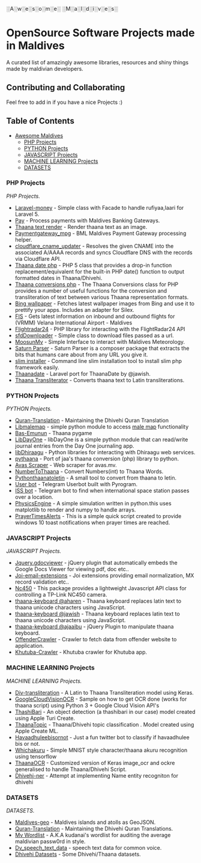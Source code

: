 ░A░w░e░s░o░m░e░ ░M░a░l░d░i░v░e░s░

# OpenSource Software Projects made in Maldives

A curated list of amazingly awesome libraries, resources and shiny things made by maldivian developers.

## Contributing and Collaborating

Feel free to add in if you have a nice Projects :)

## Table of Contents
- [Awesome Maldives](#awesome-maldives)
    - [PHP Projects](#php-projects)
    - [PYTHON Projects](#python-projects)
    - [JAVASCRIPT Projects](#javascript-projects)
    - [MACHINE LEARNING Projects](#machine-learning-projects)
    - [DATASETS](#datasets)

### PHP Projects
*PHP Projects.*

* [Laravel-money](https://github.com/aharen/laravel-money) - Simple class with Facade to handle rufiyaa,laari for Laravel 5.
* [Pay](https://github.com/aharen/Pay) - Process payments with Maldives Banking Gateways.
* [Thaana text render](https://github.com/jawish/thaana_text_render_php) - Render thaana text as an image.
* [Paymentgateway_mpg](https://github.com/jawish/paymentgateway_mpg) - BML Maldives Payment Gateway processing helper.
* [cloudflare_cname_updater](https://github.com/jawish/cloudflare_cname_updater) - Resolves the given CNAME into the associated A/AAAA records and syncs Cloudflare DNS with the records via Cloudflare API.
* [Thaana date php](https://github.com/jawish/thaana_date_php) - PHP 5 class that provides a drop-in function replacement/equivalent for the built-in PHP date() function to output formatted dates in Thaana/Dhivehi.
* [Thaana conversions php](https://github.com/jawish/thaana_conversions_php) - The Thaana Conversions class for PHP provides a number of useful functions for the conversion and transliteration of text between various Thaana representation formats.
* [Bing wallpaper](https://github.com/jawish/bingwallpaper) - Fetches latest wallpaper images from Bing and use it to prettify your apps. Includes an adapter for Silex.
* [FIS](https://github.com/jawish/fis) - Gets latest information on inbound and outbound flights for (VRMM) Velana International Airport - Maldives
* [Flightradar24](https://github.com/jawish/flightradar24) - PHP library for interacting with the FlightRadar24 API
* [sfdDownloader](https://github.com/jinas123/sfdDownloader) - Simple class to download files passed as a url.
* [MoosunMv](https://github.com/jinas123/MoosunMv) - Simple Interface to interact with Maldives Meteorology.
* [Saturn Parser](https://github.com/jinas123/saturn) - Saturn Parser is a composer package that extracts the bits that humans care about from any URL you give it.
* [slim installer](https://github.com/jinas123/slim-installer) - Command line slim installation tool to install slim php framework easily.
* [Thaanadate](https://github.com/ajaaibu/thaanadate) - Laravel port for ThaanaDate by @jawish.
* [Thaana Transliterator](https://github.com/naxeem/thaana-transliterator) - Converts thaana text to Latin transliterations.



### PYTHON Projects
*PYTHON Projects.*

* [Quran-Translation](https://github.com/kudanai/Quran-Translation) - Maintaining the Dhivehi Quran Translation
* [Libmalemap](https://github.com/kudanai/libmalemap) - simple python module to access [male map](http://male-map.com) functionality
* [Bas-Emunun](https://github.com/kudanai/bas-emuni) - Thaana pygame
* [LibDayOne](https://github.com/kudanai/libDayOne) - libDayOne is a simple python module that can read/write journal entries from the Day One journaling app.
* [libDhiraagu](https://github.com/kudanai/libDhiraagu) - Python libraries for interacting with Dhiraagu web services.
* [pythaana](https://github.com/kudanai/pythaana) - Port of jaa's thaana conversion (php) library to python.
* [Avas Scraper](https://github.com/jinas123/scraper) - Web scraper for avas.mv.
* [NumberToThaana](https://github.com/Sofwath/NumberToThaana) - Convert Numbers(int) to Thaana Words.
* [Pythonthaanatoletin](https://github.com/Sofwath/pythonthaanatoletin) - A small tool to convert from thaana to letin.
* [User bot](https://github.com/athphane/userbot) - Telegram Userbot built with Pyrogram.
* [ISS bot](https://github.com/Dharisd/iss_bot) - Telegram bot to find when international space station passes over a location.
* [PhysicsEngine](https://github.com/Dharisd/PhysicsEngine) - A simple simulation written in python.this uses matplotlib to render and numpy to handle arrays.
* [PrayerTimesAlerts](https://github.com/Dharisd/prayerTimesAlert) - This is a simple quick script created to provide windows 10 toast notifications when prayer times are reached.



### JAVASCRIPT Projects
*JAVASCRIPT Projects.*

* [Jquery.gdocviewer](https://github.com/jawish/jquery.gdocviewer) - jQuery plugin that automatically embeds the Google Docs Viewer for viewing pdf, doc etc..
* [Joi-email-extensions](https://github.com/jawish/joi-email-extensions) - Joi extensions providing email normalization, MX record validation etc..
* [Nc450](https://github.com/jawish/nc450) - This package provides a lightweight Javascript API class for controlling a TP-Link NC450 camera.
* [thaana-keyboard @aharen](https://github.com/aharen/thaana-keyboard) - Thaana keyboard replaces latin text to thaana unicode characters using JavaScript.
* [thaana-keyboard @jawish](https://github.com/jawish/jtk) - Thaana keyboard replaces latin text to thaana unicode characters using JavaScript.
* [thaana-keyboard @ajaaibu](https://github.com/ajaaibu/thaanaKeyboard) - jQuery Plugin to manipulate thaana keyboard.
* [OffenderCrawler](https://github.com/ajaaibu/OffenderCrawler) - Crawler to fetch data from offender website to application.
* [Khutuba-Crawler](https://github.com/ajaaibu/Khutuba-Crawler) - Khutuba crawler for Khutuba app.



### MACHINE LEARNING Projects
*MACHINE LEARNING Projects.*

* [Div-transliteration](https://github.com/Sofwath/div-transliteration) - A Latin to Thaana Transliteration model using Keras.
* [GoogleCloudVisionOCR](https://github.com/Sofwath/GoogleCloudVisionOCR) - Sample on how to get OCR done (works for thaana script) using Python 3 + Google Cloud Vision API's
* [ThashiBari](https://github.com/Sofwath/ThashiBari) - An object detection (a thashibari in our case) model created using Apple Turi Create.
* [ThaanaTopic](https://github.com/Sofwath/ThaanaTopic) - Thaana/Dhivehi topic classification . Model created using Apple Create ML.
* [Havaadhuleebisornot](https://github.com/Sofwath/havaadhuleebisornot) - Just a fun twitter bot to classify if havaadhulee bis or not.
* [Whichakuru](https://github.com/Sofwath/whichakuru) - Simple MNIST style character/thaana akuru recognition using tensorflow
* [ThaanaOCR](https://github.com/Sofwath/thaanaOCR) - Customized version of Keras image_ocr and ockre generalised to handle Thaana/Dhivehi Script.
* [Dhivehi-ner](https://github.com/Dharisd/dhivehi-ner) - Attempt at implementing Name entity recogniton for dhivehi



### DATASETS
*DATASETS.*

* [Maldives-geo](https://github.com/jawish/maldives-geo) - Maldives islands and atolls as GeoJSON.
* [Quran-Translation](https://github.com/kudanai/Quran-Translation) - Maintaining the Dhivehi Quran Translations.
* [Mv Wordlist](https://github.com/kudanai/mv-wordlist) - A.K.A kudanai's wordlist for auditing the average maldivian passw0rd in style.
* [Dv_speech_text_data](https://github.com/Sofwath/dv_speech_text_data) - speech text data for common voice.
* [Dhivehi Datasets](https://github.com/Sofwath/DhivehiDatasets) - Some Dhivehi/Thaana datasets.
